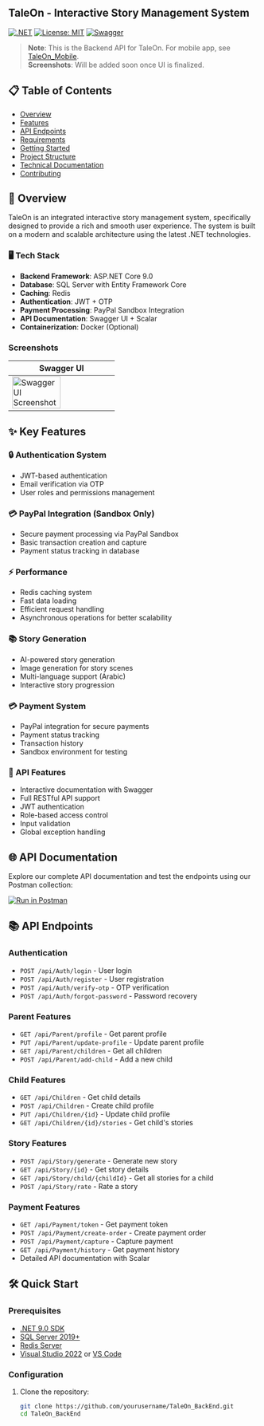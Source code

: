 ## TaleOn - Interactive Story Management System

[![.NET](https://img.shields.io/badge/.NET-9.0-512BD4)](https://dotnet.microsoft.com/download/dotnet/9.0)
[![License: MIT](https://img.shields.io/badge/License-MIT-yellow.svg)](https://opensource.org/licenses/MIT)
[![Swagger](https://img.shields.io/badge/Docs-Swagger-85EA2D)](https://localhost:5001/swagger)

> **Note**: This is the Backend API for TaleOn. For mobile app, see [TaleOn_Mobile](https://github.com/yourusername/TaleOn_Mobile).  
> **Screenshots**: Will be added soon once UI is finalized.

## 📋 Table of Contents
- [Overview](#-overview)
- [Features](#-key-features)
- [API Endpoints](#-api-endpoints)
- [Requirements](#-requirements)
- [Getting Started](#-getting-started)
- [Project Structure](#-project-structure)
- [Technical Documentation](#-technical-documentation)
- [Contributing](#-contributing)

## 🌟 Overview

TaleOn is an integrated interactive story management system, specifically designed to provide a rich and smooth user experience. The system is built on a modern and scalable architecture using the latest .NET technologies.

### 🖥️ Tech Stack

- **Backend Framework**: ASP.NET Core 9.0  
- **Database**: SQL Server with Entity Framework Core  
- **Caching**: Redis  
- **Authentication**: JWT + OTP  
- **Payment Processing**: PayPal Sandbox Integration  
- **API Documentation**: Swagger UI + Scalar  
- **Containerization**: Docker (Optional)  

### Screenshots

| Swagger UI | 
|------------|
| <img src="https://github.com/user-attachments/assets/9ffb4a80-e087-429b-b032-ec6c5b41255c" alt="Swagger UI Screenshot" width="70%" /> |

## ✨ Key Features

### 🔒 Authentication System
- JWT-based authentication
- Email verification via OTP
- User roles and permissions management

### 💳 PayPal Integration (Sandbox Only)
- Secure payment processing via PayPal Sandbox
- Basic transaction creation and capture
- Payment status tracking in database

### ⚡ Performance
- Redis caching system
- Fast data loading
- Efficient request handling
- Asynchronous operations for better scalability

### 📚 Story Generation
- AI-powered story generation
- Image generation for story scenes
- Multi-language support (Arabic)
- Interactive story progression

### 💳 Payment System
- PayPal integration for secure payments
- Payment status tracking
- Transaction history
- Sandbox environment for testing

### 📱 API Features
- Interactive documentation with Swagger
- Full RESTful API support
- JWT authentication
- Role-based access control
- Input validation
- Global exception handling

## 🌐 API Documentation

Explore our complete API documentation and test the endpoints using our Postman collection:

[![Run in Postman](https://run.pstmn.io/button.svg)](https://taleon-3533.postman.co/workspace/TaleOn~66e851b1-779b-47da-abcf-3bbbb47c4ef7/collection/42507542-8dbf6a81-ee9c-41d8-b229-0f2600135bff?action=share&source=copy-link&creator=42507542)

## 📚 API Endpoints

### Authentication
- `POST /api/Auth/login` - User login  
- `POST /api/Auth/register` - User registration  
- `POST /api/Auth/verify-otp` - OTP verification  
- `POST /api/Auth/forgot-password` - Password recovery  

### Parent Features
- `GET /api/Parent/profile` - Get parent profile  
- `PUT /api/Parent/update-profile` - Update parent profile  
- `GET /api/Parent/children` - Get all children  
- `POST /api/Parent/add-child` - Add a new child  

### Child Features
- `GET /api/Children` - Get child details  
- `POST /api/Children` - Create child profile  
- `PUT /api/Children/{id}` - Update child profile  
- `GET /api/Children/{id}/stories` - Get child's stories  

### Story Features
- `POST /api/Story/generate` - Generate new story  
- `GET /api/Story/{id}` - Get story details  
- `GET /api/Story/child/{childId}` - Get all stories for a child  
- `POST /api/Story/rate` - Rate a story  

### Payment Features
- `GET /api/Payment/token` - Get payment token  
- `POST /api/Payment/create-order` - Create payment order  
- `POST /api/Payment/capture` - Capture payment  
- `GET /api/Payment/history` - Get payment history  
- Detailed API documentation with Scalar  

## 🛠️ Quick Start

### Prerequisites
- [.NET 9.0 SDK](https://dotnet.microsoft.com/download/dotnet/9.0)  
- [SQL Server 2019+](https://www.microsoft.com/en-us/sql-server/sql-server-downloads)  
- [Redis Server](https://redis.io/download)  
- [Visual Studio 2022](https://visualstudio.microsoft.com/) or [VS Code](https://code.visualstudio.com/)  

### Configuration

1. Clone the repository:
   ```bash
   git clone https://github.com/yourusername/TaleOn_BackEnd.git
   cd TaleOn_BackEnd
